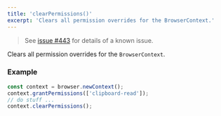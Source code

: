 ```yaml
---
title: 'clearPermissions()'
excerpt: 'Clears all permission overrides for the BrowserContext.'
---
```


<Blockquote mod="warning">

See [issue #443](https://github.com/grafana/xk6-browser/issues/443) for details of a known issue.

</Blockquote>

Clears all permission overrides for the `BrowserContext`.


### Example

<CodeGroup labels={[]}>

[//]: # (eslint-skip)

```javascript
const context = browser.newContext();
context.grantPermissions(['clipboard-read']);
// do stuff ...
context.clearPermissions();
```

</CodeGroup>
